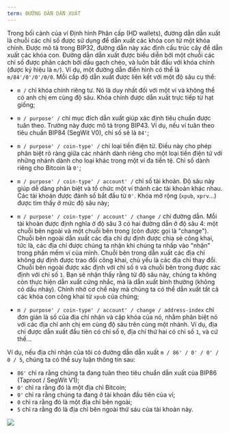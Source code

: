 ```yaml
---
term: ĐƯỜNG DẪN DẪN XUẤT
---
```


Trong bối cảnh của ví Định hình Phân cấp (HD wallets), đường dẫn dẫn xuất là chuỗi các chỉ số được sử dụng để dẫn xuất các khóa con từ một khóa chính. Được mô tả trong BIP32, đường dẫn này xác định cấu trúc cây để dẫn xuất các khóa con. Đường dẫn dẫn xuất được biểu diễn bởi một chuỗi các chỉ số được phân cách bởi dấu gạch chéo, và luôn bắt đầu với khóa chính (được ký hiệu là `m/`). Ví dụ, một đường dẫn điển hình có thể là `m/84'/0'/0'/0/0`. Mỗi cấp độ dẫn xuất được liên kết với một độ sâu cụ thể:
* `m /` chỉ khóa chính riêng tư. Nó là duy nhất đối với một ví và không thể có anh chị em cùng độ sâu. Khóa chính được dẫn xuất trực tiếp từ hạt giống;
* `m / purpose' /` chỉ mục đích dẫn xuất giúp xác định tiêu chuẩn được tuân theo. Trường này được mô tả trong BIP43. Ví dụ, nếu ví tuân theo tiêu chuẩn BIP84 (SegWit V0), chỉ số sẽ là `84'`;
* `m / purpose' / coin-type' /` chỉ loại tiền điện tử. Điều này cho phép phân biệt rõ ràng giữa các nhánh dành riêng cho một loại tiền điện tử với những nhánh dành cho loại khác trong một ví đa tiền tệ. Chỉ số dành riêng cho Bitcoin là `0'`;
* `m / purpose' / coin-type' / account' /` chỉ số tài khoản. Độ sâu này giúp dễ dàng phân biệt và tổ chức một ví thành các tài khoản khác nhau. Các tài khoản được đánh số bắt đầu từ `0'`. Khóa mở rộng (`xpub`, `xprv`...) được tìm thấy ở mức độ sâu này;
* `m / purpose' / coin-type' / account' / change /` chỉ đường dẫn. Mỗi tài khoản được định nghĩa ở độ sâu 3 có hai đường dẫn ở độ sâu 4: một chuỗi bên ngoài và một chuỗi bên trong (còn được gọi là "change"). Chuỗi bên ngoài dẫn xuất các địa chỉ dự định được chia sẻ công khai, tức là, các địa chỉ được chúng ta nhận khi chúng ta nhấp vào "nhận" trong phần mềm ví của mình. Chuỗi bên trong dẫn xuất các địa chỉ không dự định được trao đổi công khai, chủ yếu là các địa chỉ thay đổi. Chuỗi bên ngoài được xác định với chỉ số `0` và chuỗi bên trong được xác định với chỉ số `1`. Bạn sẽ nhận thấy rằng từ độ sâu này, chúng ta không còn thực hiện dẫn xuất cứng nhắc, mà là dẫn xuất bình thường (không có dấu nháy). Chính nhờ cơ chế này mà chúng ta có thể dẫn xuất tất cả các khóa con công khai từ `xpub` của chúng;

* `m / purpose' / coin-type' / account' / change / address-index` chỉ đơn giản là số của địa chỉ nhận và cặp khóa của nó, nhằm phân biệt nó với các địa chỉ anh chị em cùng độ sâu trên cùng một nhánh. Ví dụ, địa chỉ được dẫn xuất đầu tiên có chỉ số `0`, địa chỉ thứ hai có chỉ số `1`, và cứ thế...

Ví dụ, nếu địa chỉ nhận của tôi có đường dẫn dẫn xuất `m / 86' / 0' / 0' / 0 / 5`, chúng ta có thể suy luận thông tin sau:
* `86'` chỉ ra rằng chúng ta đang tuân theo tiêu chuẩn dẫn xuất của BIP86 (Taproot / SegWit V1);
* `0'` chỉ ra rằng đó là một địa chỉ Bitcoin;
* `0'` chỉ ra rằng chúng ta đang ở tài khoản đầu tiên của ví;
* `0` chỉ ra rằng đó là một địa chỉ bên ngoài;
* `5` chỉ ra rằng đó là địa chỉ bên ngoài thứ sáu của tài khoản này.

![](../../dictionnaire/assets/18.png)